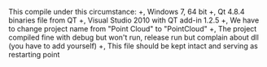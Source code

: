 This compile under this circumstance:
+, Windows 7, 64 bit
+, Qt 4.8.4 binaries file from QT
+, Visual Studio 2010 with QT add-in 1.2.5
+, We have to change project name from "Point Cloud" to "PointCloud"
+, The project compiled fine with debug but won't run, release run but complain about dll (you have to add yourself)
+, This file should be kept intact and serving as restarting point
